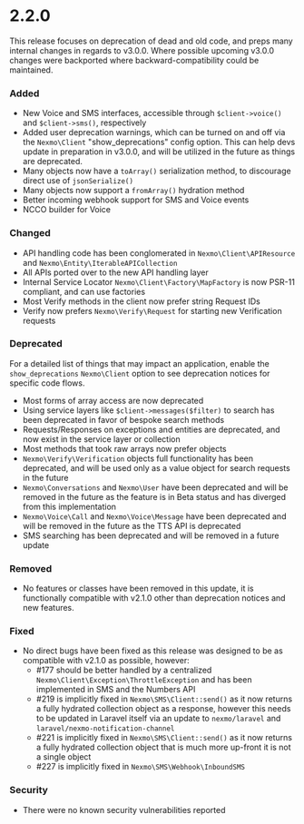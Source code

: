 # 2.2.0
This release focuses on deprecation of dead and old code, and preps many internal changes in regards to v3.0.0. Where possible upcoming v3.0.0 changes were backported where backward-compatibility could be maintained.

### Added

* New Voice and SMS interfaces, accessible through `$client->voice()` and `$client->sms()`, respectively
* Added user deprecation warnings, which can be turned on and off via the `Nexmo\Client` "show_deprecations" config option. This can help devs update in preparation in v3.0.0, and will be utilized in the future as things are deprecated.
* Many objects now have a `toArray()` serialization method, to discourage direct use of `jsonSerialize()`
* Many objects now support a `fromArray()` hydration method
* Better incoming webhook support for SMS and Voice events
* NCCO builder for Voice

### Changed

* API handling code has been conglomerated in `Nexmo\Client\APIResource` and `Nexmo\Entity\IterableAPICollection`
* All APIs ported over to the new API handling layer
* Internal Service Locator `Nexmo\Client\Factory\MapFactory` is now PSR-11 compliant, and can use factories
* Most Verify methods in the client now prefer string Request IDs
* Verify now prefers `Nexmo\Verify\Request` for starting new Verification requests

### Deprecated
For a detailed list of things that may impact an application, enable the `show_deprecations` `Nexmo\Client` option to see deprecation notices for specific code flows.

* Most forms of array access are now deprecated
* Using service layers like `$client->messages($filter)` to search has been deprecated in favor of bespoke search methods
* Requests/Responses on exceptions and entities are deprecated, and now exist in the service layer or collection
* Most methods that took raw arrays now prefer objects
* `Nexmo\Verify\Verification` objects full functionality has been deprecated, and will be used only as a value object for search requests in the future
* `Nexmo\Conversations` and `Nexmo\User` have been deprecated and will be removed in the future as the feature is in Beta status and has diverged from this implementation
* `Nexmo\Voice\Call` and `Nexmo\Voice\Message` have been deprecated and will be removed in the future as the TTS API is deprecated
* SMS searching has been deprecated and will be removed in a future update

### Removed
* No features or classes have been removed in this update, it is functionally compatible with v2.1.0 other than deprecation notices and new features.

### Fixed
* No direct bugs have been fixed as this release was designed to be as compatible with v2.1.0 as possible, however:
  * #177 should be better handled by a centralized `Nexmo\Client\Exception\ThrottleException` and has been implemented in SMS and the Numbers API
  * #219 is implicitly fixed in `Nexmo\SMS\Client::send()` as it now returns a fully hydrated collection object as a response, however this needs to be updated in Laravel itself via an update to `nexmo/laravel` and `laravel/nexmo-notification-channel `
  * #221 is implicitly fixed in `Nexmo\SMS\Client::send()` as it now returns a fully hydrated collection object that is much more up-front it is not a single object
  * #227 is implicitly fixed in `Nexmo\SMS\Webhook\InboundSMS`

### Security

* There were no known security vulnerabilities reported
